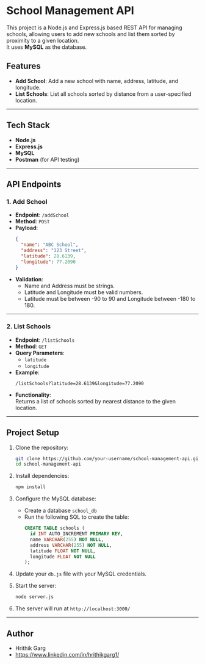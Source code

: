 
# School Management API

This project is a Node.js and Express.js based REST API for managing schools, allowing users to add new schools and list them sorted by proximity to a given location.  
It uses **MySQL** as the database.

## Features
- **Add School**: Add a new school with name, address, latitude, and longitude.
- **List Schools**: List all schools sorted by distance from a user-specified location.

---

## Tech Stack
- **Node.js**
- **Express.js**
- **MySQL**
- **Postman** (for API testing)

---

## API Endpoints

### 1. Add School
- **Endpoint**: `/addSchool`
- **Method**: `POST`
- **Payload**:
  ```json
  {
    "name": "ABC School",
    "address": "123 Street",
    "latitude": 28.6139,
    "longitude": 77.2090
  }
  ```
- **Validation**:  
  - Name and Address must be strings.
  - Latitude and Longitude must be valid numbers.
  - Latitude must be between -90 to 90 and Longitude between -180 to 180.

---

### 2. List Schools
- **Endpoint**: `/listSchools`
- **Method**: `GET`
- **Query Parameters**:
  - `latitude`
  - `longitude`
- **Example**:
  ```
  /listSchools?latitude=28.6139&longitude=77.2090
  ```
- **Functionality**:  
  Returns a list of schools sorted by nearest distance to the given location.

---

## Project Setup

1. Clone the repository:
   ```bash
   git clone https://github.com/your-username/school-management-api.git
   cd school-management-api
   ```

2. Install dependencies:
   ```bash
   npm install
   ```

3. Configure the MySQL database:
   - Create a database `school_db`
   - Run the following SQL to create the table:
     ```sql
     CREATE TABLE schools (
       id INT AUTO_INCREMENT PRIMARY KEY,
       name VARCHAR(255) NOT NULL,
       address VARCHAR(255) NOT NULL,
       latitude FLOAT NOT NULL,
       longitude FLOAT NOT NULL
     );
     ```

4. Update your `db.js` file with your MySQL credentials.

5. Start the server:
   ```bash
   node server.js
   ```
6. The server will run at `http://localhost:3000/`

---

## Author
- Hrithik Garg
- https://www.linkedin.com/in/hrithikgarg1/

